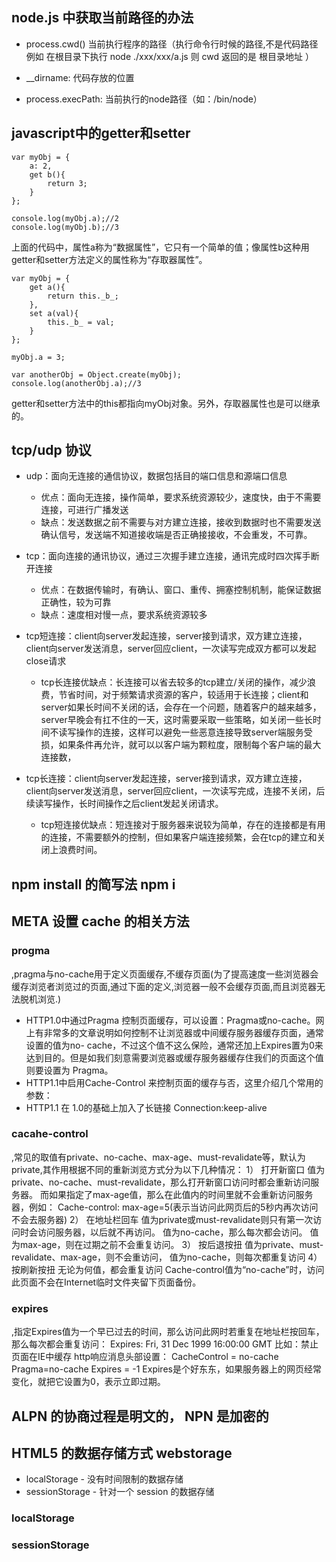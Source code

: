 ## node.js 中获取当前路径的办法

- process.cwd() 当前执行程序的路径（执行命令行时候的路径,不是代码路径 例如 在根目录下执行 node ./xxx/xxx/a.js 则 cwd 返回的是 根目录地址 ）

- \_\_dirname: 代码存放的位置

- process.execPath: 当前执行的node路径（如：/bin/node）

## javascript中的getter和setter

    var myObj = {
        a: 2,
        get b(){
            return 3;
        }   
    };
    
    console.log(myObj.a);//2
    console.log(myObj.b);//3
    
上面的代码中，属性a称为“数据属性”，它只有一个简单的值；像属性b这种用getter和setter方法定义的属性称为“存取器属性”。

    var myObj = {
        get a(){
            return this._b_;
        },
        set a(val){
            this._b_ = val;
        }   
    };
    
    myObj.a = 3;
    
    var anotherObj = Object.create(myObj);
    console.log(anotherObj.a);//3
    
getter和setter方法中的this都指向myObj对象。另外，存取器属性也是可以继承的。

## tcp/udp 协议

- udp：面向无连接的通信协议，数据包括目的端口信息和源端口信息
    - 优点：面向无连接，操作简单，要求系统资源较少，速度快，由于不需要连接，可进行广播发送
    - 缺点：发送数据之前不需要与对方建立连接，接收到数据时也不需要发送确认信号，发送端不知道接收端是否正确接接收，不会重发，不可靠。

- tcp：面向连接的通讯协议，通过三次握手建立连接，通讯完成时四次挥手断开连接
    - 优点：在数据传输时，有确认、窗口、重传、拥塞控制机制，能保证数据正确性，较为可靠
    - 缺点：速度相对慢一点，要求系统资源较多

- tcp短连接：client向server发起连接，server接到请求，双方建立连接，client向server发送消息，server回应client，一次读写完成双方都可以发起close请求
    - tcp长连接优缺点：长连接可以省去较多的tcp建立/关闭的操作，减少浪费，节省时间，对于频繁请求资源的客户，较适用于长连接；client和server如果长时间不关闭的话，会存在一个问题，随着客户的越来越多，server早晚会有扛不住的一天，这时需要采取一些策略，如关闭一些长时间不读写操作的连接，这样可以避免一些恶意连接导致server端服务受损，如果条件再允许，就可以以客户端为颗粒度，限制每个客户端的最大连接数，

- tcp长连接：client向server发起连接，server接到请求，双方建立连接，client向server发送消息，server回应client，一次读写完成，连接不关闭，后续读写操作，长时间操作之后client发起关闭请求。
    - tcp短连接优缺点：短连接对于服务器来说较为简单，存在的连接都是有用的连接，不需要额外的控制，但如果客户端连接频繁，会在tcp的建立和关闭上浪费时间。

## npm install 的简写法 npm i

## META 设置 cache 的相关方法

### progma

<meta http-equiv="pragma" content="no-cache">,pragma与no-cache用于定义页面缓存,不缓存页面(为了提高速度一些浏览器会缓存浏览者浏览过的页面,通过下面的定义,浏览器一般不会缓存页面,而且浏览器无法脱机浏览.)

- HTTP1.0中通过Pragma 控制页面缓存，可以设置：Pragma或no-cache。网上有非常多的文章说明如何控制不让浏览器或中间缓存服务器缓存页面，通常设置的值为no- cache，不过这个值不这么保险，通常还加上Expires置为0来达到目的。但是如我们刻意需要浏览器或缓存服务器缓存住我们的页面这个值则要设置为 Pragma。
- HTTP1.1中启用Cache-Control 来控制页面的缓存与否，这里介绍几个常用的参数：
- HTTP1.1 在 1.0的基础上加入了长链接 Connection:keep-alive

### cacahe-control
 <meta http-equiv="cache-control" content="no-cache">,常见的取值有private、no-cache、max-age、must-revalidate等，默认为private,其作用根据不同的重新浏览方式分为以下几种情况：
1） 打开新窗口 值为private、no-cache、must-revalidate，那么打开新窗口访问时都会重新访问服务器。 而如果指定了max-age值，那么在此值内的时间里就不会重新访问服务器，例如： Cache-control: max-age=5(表示当访问此网页后的5秒内再次访问不会去服务器) 
2） 在地址栏回车 值为private或must-revalidate则只有第一次访问时会访问服务器，以后就不再访问。 值为no-cache，那么每次都会访问。 值为max-age，则在过期之前不会重复访问。
3） 按后退按扭 值为private、must-revalidate、max-age，则不会重访问， 值为no-cache，则每次都重复访问 
4） 按刷新按扭 无论为何值，都会重复访问 Cache-control值为“no-cache”时，访问此页面不会在Internet临时文件夹留下页面备份。

### expires

 <meta http-equiv="expires" content="0"> ,指定Expires值为一个早已过去的时间，那么访问此网时若重复在地址栏按回车，那么每次都会重复访问： Expires: Fri, 31 Dec 1999 16:00:00 GMT 比如：禁止页面在IE中缓存 http响应消息头部设置： CacheControl = no-cache Pragma=no-cache Expires = -1 Expires是个好东东，如果服务器上的网页经常变化，就把它设置为0，表示立即过期。 
 
## ALPN 的协商过程是明文的， NPN 是加密的
    
## HTML5 的数据存储方式 webstorage

- localStorage - 没有时间限制的数据存储
- sessionStorage - 针对一个 session 的数据存储

### localStorage



### sessionStorage
           